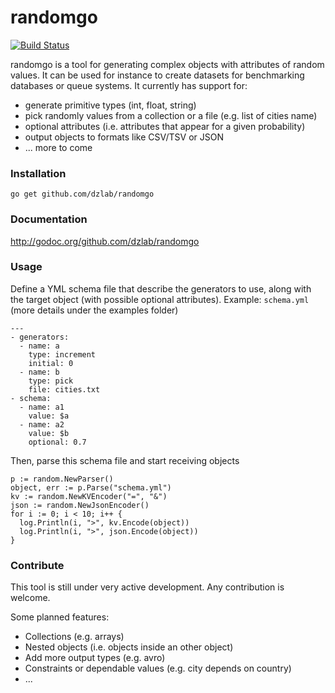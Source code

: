 randomgo
==============
[![Build Status](https://travis-ci.org/dzlab/randomgo.png)](https://travis-ci.org/dzlab/randomgo)

randomgo is a tool for generating complex objects with attributes of random values. It can be used for instance to create datasets for benchmarking databases or queue systems. It currently has support for:
* generate primitive types (int, float, string)
* pick randomly values from a collection or a file (e.g. list of cities name)
* optional attributes (i.e. attributes that appear for a given probability)
* output objects to formats like CSV/TSV or JSON
* ... more to come

### Installation
```go get github.com/dzlab/randomgo```

### Documentation
http://godoc.org/github.com/dzlab/randomgo

### Usage
Define a YML schema file that describe the generators to use, along with the target object (with possible optional attributes).
Example: `schema.yml` (more details under the examples folder)
```
---
- generators:
  - name: a
    type: increment
    initial: 0
  - name: b
    type: pick
    file: cities.txt
- schema:
  - name: a1
    value: $a
  - name: a2
    value: $b
    optional: 0.7
```
Then, parse this schema file and start receiving objects
```
p := random.NewParser()
object, err := p.Parse("schema.yml")
kv := random.NewKVEncoder("=", "&")
json := random.NewJsonEncoder()
for i := 0; i < 10; i++ {
  log.Println(i, ">", kv.Encode(object))
  log.Println(i, ">", json.Encode(object))
}
```

### Contribute
This tool is still under very active development. Any contribution is welcome.

Some planned features:

* Collections (e.g. arrays)
* Nested objects (i.e. objects inside an other object)
* Add more output types (e.g. avro)
* Constraints or dependable values (e.g. city depends on country)
* ...
